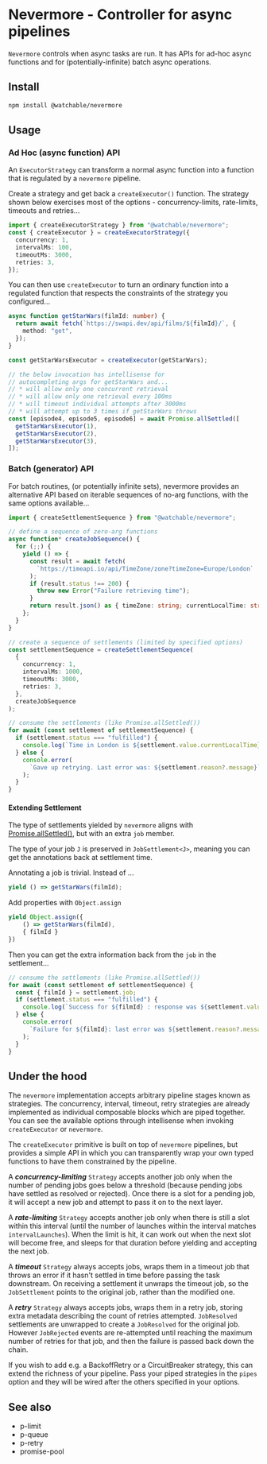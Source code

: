 # Nevermore - Controller for async pipelines

`Nevermore` controls when async tasks are run. It has APIs for ad-hoc async
functions and for (potentially-infinite) batch async operations.

## Install

```zsh
npm install @watchable/nevermore
```

## Usage

### Ad Hoc (async function) API

An `ExecutorStrategy` can transform a normal async function into a function that
is regulated by a `nevermore` pipeline.

Create a strategy and get back a `createExecutor()` function. The strategy shown
below exercises most of the options - concurrency-limits, rate-limits, timeouts
and retries...

```ts
import { createExecutorStrategy } from "@watchable/nevermore";
const { createExecutor } = createExecutorStrategy({
  concurrency: 1,
  intervalMs: 100,
  timeoutMs: 3000,
  retries: 3,
});
```

You can then use `createExecutor` to turn an ordinary function into a regulated
function that respects the constraints of the strategy you configured...

```ts
async function getStarWars(filmId: number) {
  return await fetch(`https://swapi.dev/api/films/${filmId}/`, {
    method: "get",
  });
}

const getStarWarsExecutor = createExecutor(getStarWars);

// the below invocation has intellisense for
// autocompleting args for getStarWars and...
// * will allow only one concurrent retrieval
// * will allow only one retrieval every 100ms
// * will timeout individual attempts after 3000ms
// * will attempt up to 3 times if getStarWars throws
const [episode4, episode5, episode6] = await Promise.allSettled([
  getStarWarsExecutor(1),
  getStarWarsExecutor(2),
  getStarWarsExecutor(3),
]);
```

### Batch (generator) API

For batch routines, (or potentially infinite sets), nevermore provides an
alternative API based on iterable sequences of no-arg functions, with the same
options available...

```ts
import { createSettlementSequence } from "@watchable/nevermore";

// define a sequence of zero-arg functions
async function* createJobSequence() {
  for (;;) {
    yield () => {
      const result = await fetch(
        `https://timeapi.io/api/TimeZone/zone?timeZone=Europe/London`
      );
      if (result.status !== 200) {
        throw new Error("Failure retrieving time");
      }
      return result.json() as { timeZone: string; currentLocalTime: string };
    };
  }
}

// create a sequence of settlements (limited by specified options)
const settlementSequence = createSettlementSequence(
  {
    concurrency: 1,
    intervalMs: 1000,
    timeoutMs: 3000,
    retries: 3,
  },
  createJobSequence
);

// consume the settlements (like Promise.allSettled())
for await (const settlement of settlementSequence) {
  if (settlement.status === "fulfilled") {
    console.log(`Time in London is ${settlement.value.currentLocalTime}`);
  } else {
    console.error(
      `Gave up retrying. Last error was: ${settlement.reason?.message}`
    );
  }
}
```

#### Extending Settlement

The type of settlements yielded by `nevermore` aligns with
[Promise.allSettled()](https://developer.mozilla.org/en-US/docs/Web/JavaScript/Reference/Global_Objects/Promise/allSettled),
but with an extra `job` member.

The type of your job `J` is preserved in `JobSettlement<J>`, meaning you can get
the annotations back at settlement time.

Annotating a job is trivial. Instead of ...

```ts
yield () => getStarWars(filmId);
```

Add properties with `Object.assign`

```ts
yield Object.assign({
    () => getStarWars(filmId),
    { filmId }
})
```

Then you can get the extra information back from the `job` in the settlement...

```ts
// consume the settlements (like Promise.allSettled())
for await (const settlement of settlementSequence) {
  const { filmId } = settlement.job;
  if (settlement.status === "fulfilled") {
    console.log(`Success for ${filmId} : response was ${settlement.value}`);
  } else {
    console.error(
      `Failure for ${filmId}: last error was ${settlement.reason?.message}`
    );
  }
}
```

## Under the hood

The `nevermore` implementation accepts arbitrary pipeline stages known as
strategies. The concurrency, interval, timeout, retry strategies are already
implemented as individual composable blocks which are piped together. You can
see the available options through intellisense when invoking `createExecutor` or
`nevermore`.

The `createExecutor` primitive is built on top of `nevermore` pipelines, but
provides a simple API in which you can transparently wrap your own typed
functions to have them constrained by the pipeline.

A _**concurrency-limiting**_ `Strategy` accepts another job only when the number
of pending jobs goes below a threshold (because pending jobs have settled as
resolved or rejected). Once there is a slot for a pending job, it will accept a
new job and attempt to pass it on to the next layer.

A _**rate-limiting**_ `Strategy` accepts another job only when there is still a
slot within this interval (until the number of launches within the interval
matches `intervalLaunches`). When the limit is hit, it can work out when the
next slot will become free, and sleeps for that duration before yielding and
accepting the next job.

A _**timeout**_ `Strategy` always accepts jobs, wraps them in a timeout job that
throws an error if it hasn't settled in time before passing the task downstream.
On receiving a settlement it unwraps the timeout job, so the `JobSettlement`
points to the original job, rather than the modified one.

A _**retry**_ `Strategy` always accepts jobs, wraps them in a retry job, storing
extra metadata describing the count of retries attempted. `JobResolved`
settlements are unwrapped to create a `JobResolved` for the original job.
However `JobRejected` events are re-attempted until reaching the maximum number
of retries for that job, and then the failure is passed back down the chain.

If you wish to add e.g. a BackoffRetry or a CircuitBreaker strategy, this can
extend the richness of your pipeline. Pass your piped strategies in the `pipes`
option and they will be wired after the others specified in your options.

## See also

- p-limit
- p-queue
- p-retry
- promise-pool
